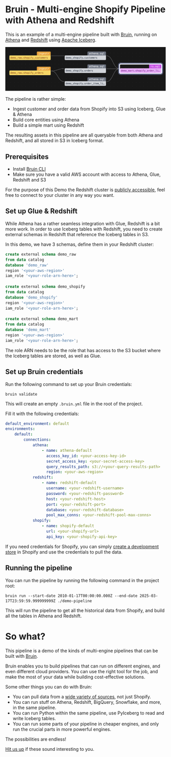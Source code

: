 # Bruin - Multi-engine Shopify Pipeline with Athena and Redshift

This is an example of a multi-engine pipeline built with [Bruin](https://github.com/bruin-data/bruin), running on [Athena](https://github.com/bruin-data/bruin/tree/main/platforms/athena) and [Redshift](https://github.com/bruin-data/bruin/tree/main/platforms/redshift) using [Apache Iceberg](https://iceberg.apache.org/).

![pipeline example](./pipeline.png)

The pipeline is rather simple:
- Ingest customer and order data from Shopify into S3 using Iceberg, Glue & Athena
- Build core entities using Athena
- Build a simple mart using Redshift

The resulting assets in this pipeline are all queryable from both Athena and Redshift, and all stored in S3 in Iceberg format. 

## Prerequisites
- Install [Bruin CLI](https://bruin-data.github.io/bruin/getting-started/introduction/installation.html)
- Make sure you have a valid AWS account with access to Athena, Glue, Redshift and S3

For the purpose of this Demo the Redshift cluster is [publicly accessible](https://bruin-data.github.io/bruin/platforms/redshift.html#making-redshift-publicly-accessible), feel free to connect to your cluster in any way you want.

## Set up Glue & Redshift
While Athena has a rather seamless integration with Glue, Redshift is a bit more work. In order to use Iceberg tables with Redshift, you need to create external schemas in Redshift that reference the Iceberg tables in S3.

In this demo, we have 3 schemas, define them in your Redshift cluster:

```sql
create external schema demo_raw
from data catalog
database 'demo_raw'
region '<your-aws-region>'
iam_role '<your-role-arn-here>';

create external schema demo_shopify
from data catalog
database 'demo_shopify'
region '<your-aws-region>'
iam_role '<your-role-arn-here>';

create external schema demo_mart
from data catalog
database 'demo_mart'
region '<your-aws-region>'
iam_role '<your-role-arn-here>';
```

The role ARN needs to be the role that has access to the S3 bucket where the Iceberg tables are stored, as well as Glue.

## Set up Bruin credentials

Run the following command to set up your Bruin credentials:
```
bruin validate
```

This will create an empty `.bruin.yml` file in the root of the project.

Fill it with the following credentials:
```yaml
default_environment: default
environments:
    default:
        connections:
            athena:
                - name: athena-default
                  access_key_id: <your-access-key-id>
                  secret_access_key: <your-secret-access-key>
                  query_results_path: s3://<your-query-results-path>
                  region: <your-aws-region>
            redshift:
                - name: redshift-default
                  username: <your-redshift-username>
                  password: <your-redshift-password>
                  host: <your-redshift-host>
                  port: <your-redshift-port>
                  database: <your-redshift-database>
                  pool_max_conns: <your-redshift-pool-max-conns>
            shopify:
                - name: shopify-default
                  url: <your-shopify-url>
                  api_key: <your-shopify-api-key>
```

If you need credentials for Shopify, you can simply [create a development store](https://help.shopify.com/en/partners/dashboard/managing-stores/development-stores) in Shopify and use the credentials to pull the data.

## Running the pipeline

You can run the pipeline by running the following command in the project root:

```shell
bruin run --start-date 2010-01-17T00:00:00.000Z --end-date 2025-03-17T23:59:59.999999999Z ./demo-pipeline
```

This will run the pipeline to get all the historical data from Shopify, and build all the tables in Athena and Redshift.

# So what?

This pipeline is a demo of the kinds of multi-engine pipelines that can be built with [Bruin](https://github.com/bruin-data/bruin).

Bruin enables you to build pipelines that can run on different engines, and even different cloud providers. You can use the right tool for the job, and make the most of your data while building cost-effective solutions.

Some other things you can do with Bruin:
- You can pull data from a [wide variety of sources](https://bruin-data.github.io/bruin/ingestion/overview.html), not just Shopify.
- You can run stuff on Athena, Redshift, BigQuery, Snowflake, and more, in the same pipeline.
- You can run Python within the same pipeline, use PyIceberg to read and write Iceberg tables.
- You can run some parts of your pipeline in cheaper engines, and only run the crucial parts in more powerful engines.

The possibilities are endless!

[Hit us up](https://getbruin.com) if these sound interesting to you.